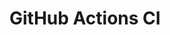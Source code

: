 # GitHub Actions CI





















































































































































































































































































































































































































































































































































































































































































































































































































































































































































































































































































































































































































































































































































































































































































































































































































































































































